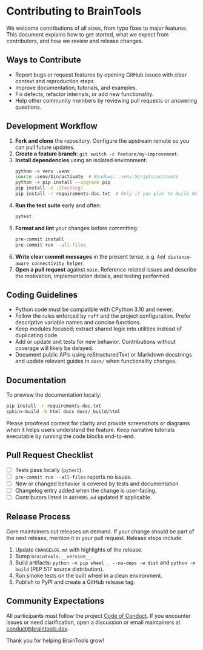 # Contributing to BrainTools

We welcome contributions of all sizes, from typo fixes to major features. This
document explains how to get started, what we expect from contributors, and how
we review and release changes.

## Ways to Contribute

- Report bugs or request features by opening GitHub issues with clear context
  and reproduction steps.
- Improve documentation, tutorials, and examples.
- Fix defects, refactor internals, or add new functionality.
- Help other community members by reviewing pull requests or answering
  questions.

## Development Workflow

1. **Fork and clone** the repository. Configure the upstream remote so you can
   pull future updates.
2. **Create a feature branch**: `git switch -c feature/my-improvement`.
3. **Install dependencies** using an isolated environment:
   ```bash
   python -m venv .venv
   source .venv/bin/activate  # Windows: .venv\Scripts\activate
   python -m pip install --upgrade pip
   pip install -e .[testing]
   pip install -r requirements-doc.txt  # Only if you plan to build docs
   ```
4. **Run the test suite** early and often:
   ```bash
   pytest
   ```
5. **Format and lint** your changes before committing:
   ```bash
   pre-commit install
   pre-commit run --all-files
   ```
6. **Write clear commit messages** in the present tense, e.g.
   `Add distance-aware connectivity helper`.
7. **Open a pull request** against `main`. Reference related issues and describe
   the motivation, implementation details, and testing performed.

## Coding Guidelines

- Python code must be compatible with CPython 3.10 and newer.
- Follow the rules enforced by `ruff` and the project configuration. Prefer
  descriptive variable names and concise functions.
- Keep modules focused; extract shared logic into utilities instead of duplicating
  code.
- Add or update unit tests for new behavior. Contributions without coverage will
  likely be delayed.
- Document public APIs using reStructuredText or Markdown docstrings and update
  relevant guides in `docs/` when functionality changes.

## Documentation

To preview the documentation locally:

```bash
pip install -r requirements-doc.txt
sphinx-build -b html docs docs/_build/html
```

Please proofread content for clarity and provide screenshots or diagrams when
it helps users understand the feature. Keep narrative tutorials executable by
running the code blocks end-to-end.

## Pull Request Checklist

- [ ] Tests pass locally (`pytest`).
- [ ] `pre-commit run --all-files` reports no issues.
- [ ] New or changed behavior is covered by tests and documentation.
- [ ] Changelog entry added when the change is user-facing.
- [ ] Contributors listed in `AUTHORS.md` updated if applicable.

## Release Process

Core maintainers cut releases on demand. If your change should be part of the
next release, mention it in your pull request. Release steps include:

1. Update `CHANGELOG.md` with highlights of the release.
2. Bump `braintools.__version__`.
3. Build artifacts: `python -m pip wheel . --no-deps -w dist` and
   `python -m build` (PEP 517 source distribution).
4. Run smoke tests on the built wheel in a clean environment.
5. Publish to PyPI and create a GitHub release tag.

## Community Expectations

All participants must follow the project [Code of Conduct](CODE_OF_CONDUCT.md).
If you encounter issues or need clarification, open a discussion or email
maintainers at conduct@braintools.dev.

Thank you for helping BrainTools grow!
